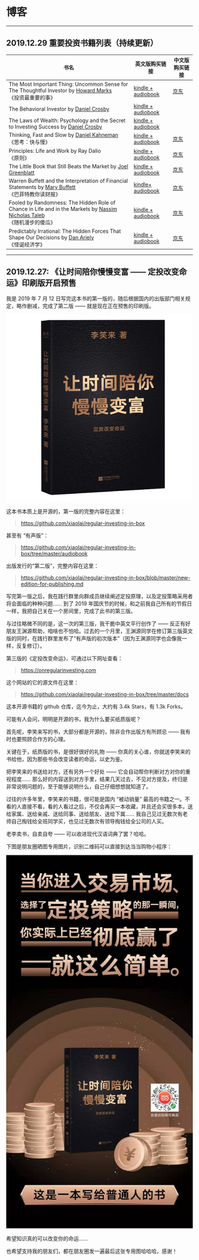 # 博客

-----

## 2019.12.29 重要投资书籍列表（持续更新）

| 书名                                                         | 英文版购买链接                                               | 中文版购买链接                            |
| ------------------------------------------------------------ | ------------------------------------------------------------ | ----------------------------------------- |
| The Most Important Thing: Uncommon Sense for The Thoughtful Investor by [Howard Marks](https://www.amazon.com/Howard-Marks/e/B004LE5B00/ref=dp_byline_cont_all_1)<br />《投资最重要的事》 | [kindle + audiobook](https://www.amazon.com/Most-Important-Thing-Uncommon-Thoughtful/dp/B0090VTBGO/) | [京东](https://item.jd.com/12558042.html) |
| The Behavioral Investor by [Daniel Crosby](https://www.amazon.com/Daniel-Crosby/e/B00O72MW1W/ref=dp_byline_cont_all_1) | [kindle + audiobook](https://www.amazon.com/The-Behavioral-Investor/dp/B07T69W543/) |                                           |
| The Laws of Wealth: Psychology and the Secret to Investing Success by [Daniel Crosby](https://www.amazon.com/Daniel-Crosby/e/B00O72MW1W/ref=dp_byline_cont_all_1) | [kindle + audiobook](https://www.amazon.com/Laws-Wealth-Psychology-Investing-Success/) |                                           |
| Thinking, Fast and Slow by [Daniel Kahneman](https://www.amazon.com/Daniel-Kahneman/e/B001ILFNQG/ref=dp_byline_cont_all_1)<br />《思考：快与慢》 | [kindle + audiobook](https://www.amazon.com/Thinking-Fast-and-Slow/dp/B005Z9GAJG/) | [京东](https://item.jd.com/11029168.html) |
| Principles: Life and Work by Ray Dalio<br />《原则》 | [kindle + audiobook](https://www.amazon.com/Simon-Schuster-Audio-Principles-Life/dp/B074B2CZJG/) | [京东](https://item.jd.com/12257413.html) |
| The Little Book that Still Beats the Market by [Joel Greenblatt](https://www.amazon.com/Joel-Greenblatt/e/B000APHNTQ/ref=dp_byline_cont_all_1) | [kindle + audiobook](https://www.amazon.com/Little-Book-Still-Beats-Market/dp/B00435KR9C/) | [京东](https://item.jd.com/63819136479.html) |
| Warren Buffett and the Interpretation of Financial Statements by [Mary Buffett](https://www.amazon.com/Mary-Buffett/e/B004MUG92W/ref=dp_byline_cont_book_1)<br />《巴菲特教你读财报》 | [kindle+ audiobook](https://www.amazon.com/Warren-Buffett-Interpretation-Financial-Statements/dp/1849833192/) | [京东](https://item.jd.com/11732393.html) |
| Fooled by Randomness: The Hidden Role of Chance in Life and in the Markets by [Nassim Nicholas Taleb](https://www.amazon.com/Nassim-Nicholas-Taleb/e/B000APVZ7W/ref=dp_byline_cont_all_1)<br />《随机漫步的傻瓜》 | [kindle + audiobook](https://www.amazon.com/Fooled-Randomness-Hidden-Chance-Markets/dp/B0012IZFRW/) | [京东](https://item.jd.com/57536995960.html) |
| Predictably Irrational: The Hidden Forces That Shape Our Decisions by [Dan Ariely](https://www.amazon.com/Dan-Ariely/e/B001J93B34/ref=dp_byline_cont_all_1)<br />《怪诞经济学》 | [kindle + audiobook](https://www.amazon.com/Predictably-Irrational-Hidden-Forces-Decisions/dp/B0014EAHNQ/) | [京东](https://item.jd.com/12284718.html) |



-----

## 2019.12.27: 《让时间陪你慢慢变富 —— 定投改变命运》印刷版开启预售

我是 2019 年 7 月 12 日写完这本书的第一版的，随后根据国内的出版部门相关规定，略作删减，完成了第二版 —— 就是现在正在预售的印刷版。

![img](images/IMG_0196.png)

这本书本质上是开源的，第一版的完整内容在这里：

> https://github.com/xiaolai/regular-investing-in-box

甚至有 “有声版”：

> https://github.com/xiaolai/regular-investing-in-box/tree/master/audiobook

出版发行的“第二版”，完整内容在这里：

> https://github.com/xiaolai/regular-investing-in-box/blob/master/new-edition-for-publishing.md

写完第一版之后，我在践行群里向群成员继续阐述定投原理，以及定投策略采用者将会面临的种种问题…… 到了 2019 年国庆节的时候，和之前我自己所有的节假日一样，我把自己关在一个房间里，完成了此书的第三版。

与过往略微不同的是，这一次的第三版，我干脆中英文平行创作了 —— 反正有好朋友王渊源帮助，咱啥也不怕哈。过去的一个月里，王渊源同学在修订第三版英文版的同时，在践行群里发布了“有声版的初次版本”（因为王渊源同学也会像我一样，反复修订）。

第三版的《定投改变命运》，可通过以下网址查看：

> https://onregularinvesting.com

这个网站的它的源文件在这里：

> https://github.com/xiaolai/regular-investing-in-box/tree/master/docs

这本开源书籍的 github 仓库，迄今为止，大约有 3.4k Stars，有 1.3k Forks。

可能有人会问，明明是开源的书，我为什么要买纸质版呢？

首先呢，李笑来写的书，大部分都是开源的，除非合作出版方有所顾忌 —— 我有时也要照顾合作方的心理。

关键在于，纸质版的书，是很好很好的礼物 —— 你真的关心谁，你就送李笑来的书给他，因为那些书会改变读者的命运，以史为鉴。

把李笑来的书送给对方，还有另外一个好处 —— 它会自动帮你判断对方对你的重视程度…… 那么好的内容送到对方手里，结果几天过去，不见对方提及，终归是非常说明问题的，至于能够说明什么，自己仔细想想就知道了。

过往的许多年里，李笑来的书籍，很可能是国内 “被动销量” 最高的书籍之一。不看的人直接不看，看的人看过之后，不仅会再买一本收藏，并且还会买很多本，送给家属、送给亲戚、送给同事、送给朋友、送给下属…… 我自己见过无数次有老师自己掏钱给全班同学买，也见过无数次有领导掏钱给全公司的人买。

老李卖书，自卖自夸 —— 可以收进现代汉语词典了罢？哈哈。

下图是朋友圈晒图专用图片，识别二维码可以直接到达当当购物小程序：

![img](images/IMG_0207.JPG)

希望知识真的可以改变你的命运……

也希望支持我的朋友们，都在朋友圈发一遍最后这张专用图哈哈哈，感谢！